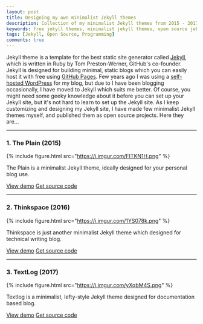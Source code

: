 ```yaml
---
layout: post
title: Designing my own minimalist Jekyll themes
description: Collection of my minimalist Jekyll themes from 2015 - 2017, available for free and open source.
keywords: free jekyll themes, minimalist jekyll themes, open source jekyll themes
tags: [Jekyll, Open Source, Programming]
comments: true
---
```


Jekyll theme is a template for the best static site generator called [Jekyll](https://en.wikipedia.org/wiki/Jekyll_(software)), which is written in Ruby by Tom Preston-Werner, GitHub's co-founder. Jekyll is designed for building minimal, static blogs which you can easily host it with free using [GitHub Pages](https://pages.github.com/). Few years ago I was using a [self-hosted WordPress](https://wordpress.org/) for my blog, but due to I have been blogging occasionally, I have moved to Jekyll which suits me better. Of course, you might need some geeky knowledge about it before you can set up your Jekyll site, but it's not hard to learn to set up the Jekyll site. As I keep customizing and designing my Jekyll site, I have made few minimalist Jekyll themes myself, and published them as open source projects. Here they are...

---

### 1. The Plain (2015)

{% include figure.html src="https://i.imgur.com/FITKN1H.png" %}

The Plain is a minimalist Jekyll theme, ideally designed for your personal blog use.

<a href="https://heiswayi.github.io/the-plain" class="button big">View demo</a> <a href="https://github.com/heiswayi/the-plain" class="button big">Get source code</a>

---

### 2. Thinkspace (2016)

{% include figure.html src="https://i.imgur.com/1YS078k.png" %}

Thinkspace is just another minimalist Jekyll theme which designed for technical writing blog.

<a href="https://heiswayi.github.io/thinkspace" class="button big">View demo</a> <a href="https://github.com/heiswayi/thinkspace" class="button big">Get source code</a>

---

### 3. TextLog (2017)

{% include figure.html src="https://i.imgur.com/yXqbM4S.png" %}

Textlog is a minimalist, lefty-style Jekyll theme designed for documentation based blog.

<a href="https://heiswayi.github.io/textlog" class="button big">View demo</a> <a href="http://github.com/heiswayi/textlog" class="button big">Get source code</a>